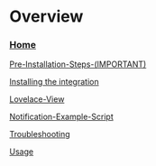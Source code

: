 # Overview
### [Home](Home)

 [Pre-Installation-Steps-(IMPORTANT)](Pre-Installation-Steps-(IMPORTANT))

<!---
 [Installation](https://github.com/FutureTense/keymaster/wiki/Install-the-integration)
--->
 [Installing the integration](Install-the-keymaster-integration)

 [Lovelace-View](Lovelace-View)

 [Notification-Example-Script](Notification-Example-Script)

 [Troubleshooting](Troubleshooting)

 [Usage](Usage)